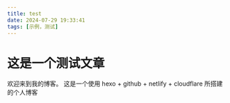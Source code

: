 ```yaml
---
title: test
date: 2024-07-29 19:33:41
tags: [示例，测试]
---
```


# 这是一个测试文章

欢迎来到我的博客。
这是一个使用 hexo + github + netlify + cloudflare 所搭建的个人博客